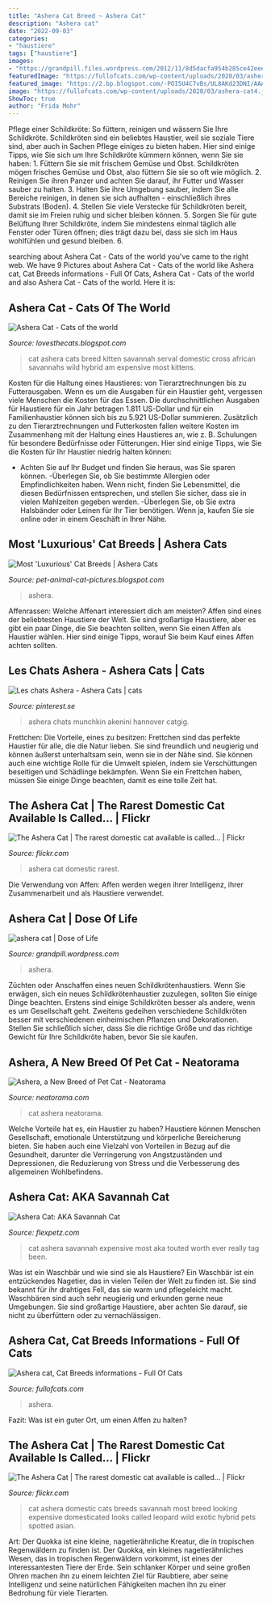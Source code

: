 ```yaml
---
title: "Ashera Cat Breed ~ Ashera Cat"
description: "Ashera cat"
date: "2022-09-03"
categories:
- "haustiere"
tags: ["haustiere"]
images:
- "https://grandpill.files.wordpress.com/2012/11/8d5dacfa954b285ce42eeed02086dd0f.jpg?w=199"
featuredImage: "https://fullofcats.com/wp-content/uploads/2020/03/ashera-cat4.jpg"
featured_image: "https://2.bp.blogspot.com/-POI5U4C7vBs/UL8AKd23DNI/AAAAAAAAGv4/WwMexuS-QPs/s400/Ashera+Cats.jpg"
image: "https://fullofcats.com/wp-content/uploads/2020/03/ashera-cat4.jpg"
ShowToc: true
author: "Frida Mohr"
---
```



Pflege einer Schildkröte: So füttern, reinigen und wässern Sie Ihre Schildkröte.
Schildkröten sind ein beliebtes Haustier, weil sie soziale Tiere sind, aber auch in Sachen Pflege einiges zu bieten haben. Hier sind einige Tipps, wie Sie sich um Ihre Schildkröte kümmern können, wenn Sie sie haben: 1. Füttern Sie sie mit frischem Gemüse und Obst. Schildkröten mögen frisches Gemüse und Obst, also füttern Sie sie so oft wie möglich. 2. Reinigen Sie ihren Panzer und achten Sie darauf, ihr Futter und Wasser sauber zu halten. 3. Halten Sie ihre Umgebung sauber, indem Sie alle Bereiche reinigen, in denen sie sich aufhalten - einschließlich ihres Substrats (Boden). 4. Stellen Sie viele Verstecke für Schildkröten bereit, damit sie im Freien ruhig und sicher bleiben können. 5. Sorgen Sie für gute Belüftung Ihrer Schildkröte, indem Sie mindestens einmal täglich alle Fenster oder Türen öffnen; dies trägt dazu bei, dass sie sich im Haus wohlfühlen und gesund bleiben. 6.

	

		
searching about Ashera Cat - Cats of the world you've came to the right web. We have 9 Pictures about Ashera Cat - Cats of the world like Ashera cat, Cat Breeds informations - Full Of Cats, Ashera Cat - Cats of the world and also Ashera Cat - Cats of the world. Here it is:
		
    
## Ashera Cat - Cats Of The World

<img loading=lazy src="http://3.bp.blogspot.com/-CpY-cAa4cWc/UaxZOHL6fYI/AAAAAAAAAXA/VMy3MFsl3VI/s1600/ashera+4.jpg" onerror="this.onerror=null;this.src='https://tse1.mm.bing.net/th?id=OIP.2bGV-HgTpCdJTsV3CsDt0QAAAA&amp;pid=15.1';" alt="Ashera Cat - Cats of the world">

_Source: lovesthecats.blogspot.com_

>cat ashera cats breed kitten savannah serval domestic cross african savannahs wild hybrid am expensive most kittens. 

	

Kosten für die Haltung eines Haustieres: von Tierarztrechnungen bis zu Futterausgaben.
Wenn es um die Ausgaben für ein Haustier geht, vergessen viele Menschen die Kosten für das Essen. Die durchschnittlichen Ausgaben für Haustiere für ein Jahr betragen 1.811 US-Dollar und für ein Familienhaustier können sich bis zu 5.921 US-Dollar summieren. Zusätzlich zu den Tierarztrechnungen und Futterkosten fallen weitere Kosten im Zusammenhang mit der Haltung eines Haustieres an, wie z. B. Schulungen für besondere Bedürfnisse oder Fütterungen. Hier sind einige Tipps, wie Sie die Kosten für Ihr Haustier niedrig halten können:
- Achten Sie auf Ihr Budget und finden Sie heraus, was Sie sparen können.
-Überlegen Sie, ob Sie bestimmte Allergien oder Empfindlichkeiten haben. Wenn nicht, finden Sie Lebensmittel, die diesen Bedürfnissen entsprechen, und stellen Sie sicher, dass sie in vielen Mahlzeiten gegeben werden.
-Überlegen Sie, ob Sie extra Halsbänder oder Leinen für Ihr Tier benötigen. Wenn ja, kaufen Sie sie online oder in einem Geschäft in Ihrer Nähe.

    
## Most &#039;Luxurious&#039; Cat Breeds | Ashera Cats

<img loading=lazy src="https://2.bp.blogspot.com/-POI5U4C7vBs/UL8AKd23DNI/AAAAAAAAGv4/WwMexuS-QPs/s400/Ashera+Cats.jpg" onerror="this.onerror=null;this.src='https://tse1.mm.bing.net/th?id=OIP.H3OwPw75-VhW9OVh_MaShAAAAA&amp;pid=15.1';" alt="Most &#039;Luxurious&#039; Cat Breeds | Ashera Cats">

_Source: pet-animal-cat-pictures.blogspot.com_

>ashera. 

	

Affenrassen: Welche Affenart interessiert dich am meisten?
Affen sind eines der beliebtesten Haustiere der Welt. Sie sind großartige Haustiere, aber es gibt ein paar Dinge, die Sie beachten sollten, wenn Sie einen Affen als Haustier wählen. Hier sind einige Tipps, worauf Sie beim Kauf eines Affen achten sollten.

    
## Les Chats Ashera - Ashera Cats | Cats

<img loading=lazy src="https://i.pinimg.com/736x/28/8d/11/288d11f84daf1a937ccb4f5bf23533b1--weird-humour.jpg?b=t" onerror="this.onerror=null;this.src='https://tse4.mm.bing.net/th?id=OIP.kIi0FDk4xMASk0kv7kAYKwHaHl&amp;pid=15.1';" alt="Les chats Ashera - Ashera Cats | cats">

_Source: pinterest.se_

>ashera chats munchkin akenini hannover catgig. 

	

Frettchen: Die Vorteile, eines zu besitzen:
Frettchen sind das perfekte Haustier für alle, die die Natur lieben. Sie sind freundlich und neugierig und können äußerst unterhaltsam sein, wenn sie in der Nähe sind. Sie können auch eine wichtige Rolle für die Umwelt spielen, indem sie Verschüttungen beseitigen und Schädlinge bekämpfen. Wenn Sie ein Frettchen haben, müssen Sie einige Dinge beachten, damit es eine tolle Zeit hat.

    
## The Ashera Cat | The Rarest Domestic Cat Available Is Called… | Flickr

<img loading=lazy src="https://live.staticflickr.com/2336/1803738566_c46583a492_b.jpg" onerror="this.onerror=null;this.src='https://tse2.mm.bing.net/th?id=OIP.PIFmzEu1mCYdU1dPfcDk_QHaFS&amp;pid=15.1';" alt="The Ashera Cat | The rarest domestic cat available is called… | Flickr">

_Source: flickr.com_

>ashera cat domestic rarest. 

	

Die Verwendung von Affen: Affen werden wegen ihrer Intelligenz, ihrer Zusammenarbeit und als Haustiere verwendet.

    
## Ashera Cat | Dose Of Life

<img loading=lazy src="https://grandpill.files.wordpress.com/2012/11/8d5dacfa954b285ce42eeed02086dd0f.jpg?w=199" onerror="this.onerror=null;this.src='https://tse4.mm.bing.net/th?id=OIP.O4mK4mEJzjpMfgGfI_pf6gAAAA&amp;pid=15.1';" alt="ashera cat | Dose of Life">

_Source: grandpill.wordpress.com_

>ashera. 

	

Züchten oder Anschaffen eines neuen Schildkrötenhaustiers.
Wenn Sie erwägen, sich ein neues Schildkrötenhaustier zuzulegen, sollten Sie einige Dinge beachten. Erstens sind einige Schildkröten besser als andere, wenn es um Gesellschaft geht. Zweitens gedeihen verschiedene Schildkröten besser mit verschiedenen einheimischen Pflanzen und Dekorationen. Stellen Sie schließlich sicher, dass Sie die richtige Größe und das richtige Gewicht für Ihre Schildkröte haben, bevor Sie sie kaufen.

    
## Ashera, A New Breed Of Pet Cat - Neatorama

<img loading=lazy src="https://static.neatorama.com/images/2007-07/ashera-cat.jpg" onerror="this.onerror=null;this.src='https://tse2.mm.bing.net/th?id=OIP.Mjmn7AQraunddQ3FX3paqQHaFy&amp;pid=15.1';" alt="Ashera, a New Breed of Pet Cat - Neatorama">

_Source: neatorama.com_

>cat ashera neatorama. 

	

Welche Vorteile hat es, ein Haustier zu haben?
Haustiere können Menschen Gesellschaft, emotionale Unterstützung und körperliche Bereicherung bieten. Sie haben auch eine Vielzahl von Vorteilen in Bezug auf die Gesundheit, darunter die Verringerung von Angstzuständen und Depressionen, die Reduzierung von Stress und die Verbesserung des allgemeinen Wohlbefindens.

    
## Ashera Cat: AKA Savannah Cat

<img loading=lazy src="https://www.flexpetz.com/blog/wp-content/uploads/2018/10/asheracat.jpg" onerror="this.onerror=null;this.src='https://tse3.mm.bing.net/th?id=OIP.JDAuGqbFA-Y6Dl47qSRgYAHaE7&amp;pid=15.1';" alt="Ashera Cat: AKA Savannah Cat">

_Source: flexpetz.com_

>cat ashera savannah expensive most aka touted worth ever really tag been. 

	

Was ist ein Waschbär und wie sind sie als Haustiere?
Ein Waschbär ist ein entzückendes Nagetier, das in vielen Teilen der Welt zu finden ist. Sie sind bekannt für ihr drahtiges Fell, das sie warm und pflegeleicht macht. Waschbären sind auch sehr neugierig und erkunden gerne neue Umgebungen. Sie sind großartige Haustiere, aber achten Sie darauf, sie nicht zu überfüttern oder zu vernachlässigen.

    
## Ashera Cat, Cat Breeds Informations - Full Of Cats

<img loading=lazy src="https://fullofcats.com/wp-content/uploads/2020/03/ashera-cat4.jpg" onerror="this.onerror=null;this.src='https://tse3.mm.bing.net/th?id=OIP.d0Y83WFlzOzTPFP_PUZy5gHaE9&amp;pid=15.1';" alt="Ashera cat, Cat Breeds informations - Full Of Cats">

_Source: fullofcats.com_

>ashera. 

	

Fazit: Was ist ein guter Ort, um einen Affen zu halten?

    
## The Ashera Cat | The Rarest Domestic Cat Available Is Called… | Flickr

<img loading=lazy src="https://c1.staticflickr.com/3/2241/1803776166_35418b2b47_b.jpg" onerror="this.onerror=null;this.src='https://tse1.mm.bing.net/th?id=OIP.sjb3RTbv5LnR7dO-q9XMmwHaE9&amp;pid=15.1';" alt="The Ashera Cat | The rarest domestic cat available is called… | Flickr">

_Source: flickr.com_

>cat ashera domestic cats breeds savannah most breed looking expensive domesticated looks called leopard wild exotic hybrid pets spotted asian. 

	

Art: Der Quokka ist eine kleine, nagetierähnliche Kreatur, die in tropischen Regenwäldern zu finden ist.
Der Quokka, ein kleines nagetierähnliches Wesen, das in tropischen Regenwäldern vorkommt, ist eines der interessantesten Tiere der Erde. Sein schlanker Körper und seine großen Ohren machen ihn zu einem leichten Ziel für Raubtiere, aber seine Intelligenz und seine natürlichen Fähigkeiten machen ihn zu einer Bedrohung für viele Tierarten.

